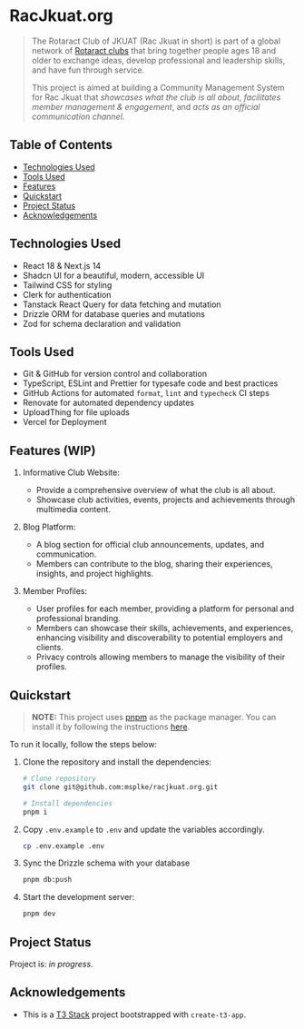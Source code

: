 # RacJkuat.org

> The Rotaract Club of JKUAT (Rac Jkuat in short) is part of a global network of [Rotaract clubs](https://www.rotary.org/en/get-involved/rotaract-clubs) that bring together people ages 18 and older to exchange ideas, develop professional and leadership skills, and have fun through service.
>
> This project is aimed at building a Community Management System for Rac Jkuat that _showcases what the club is all about_, _facilitates member management & engagement_, and _acts as an official communication channel_.

## Table of Contents

- [Technologies Used](#technologies-used)
- [Tools Used](#tools-used)
- [Features](#features-wip)
- [Quickstart](#quickstart)
- [Project Status](#project-status)
- [Acknowledgements](#acknowledgements)

## Technologies Used

- React 18 & Next.js 14
- Shadcn UI for a beautiful, modern, accessible UI
- Tailwind CSS for styling
- Clerk for authentication
- Tanstack React Query for data fetching and mutation
- Drizzle ORM for database queries and mutations
- Zod for schema declaration and validation

## Tools Used

- Git & GitHub for version control and collaboration
- TypeScript, ESLint and Prettier for typesafe code and best practices
- GitHub Actions for automated `format`, `lint` and `typecheck` CI steps
- Renovate for automated dependency updates
- UploadThing for file uploads
- Vercel for Deployment

## Features (WIP)

1. Informative Club Website:

   - Provide a comprehensive overview of what the club is all about.
   - Showcase club activities, events, projects and achievements through multimedia content.

2. Blog Platform:

   - A blog section for official club announcements, updates, and communication.
   - Members can contribute to the blog, sharing their experiences, insights, and project highlights.

3. Member Profiles:

   - User profiles for each member, providing a platform for personal and professional branding.
   - Members can showcase their skills, achievements, and experiences, enhancing visibility and discoverability to potential employers and clients.
   - Privacy controls allowing members to manage the visibility of their profiles.

## Quickstart

> **NOTE:**
> This project uses [pnpm](https://pnpm.io) as the package manager. You can install it by following the instructions [here](https://pnpm.io/installation).

To run it locally, follow the steps below:

1. Clone the repository and install the dependencies:

   ```bash
   # Clone repository
   git clone git@github.com:msplke/racjkuat.org.git

   # Install dependencies
   pnpm i
   ```

2. Copy `.env.example` to `.env` and update the variables accordingly.

   ```bash
   cp .env.example .env
   ```

3. Sync the Drizzle schema with your database

   ```bash
   pnpm db:push
   ```

4. Start the development server:

   ```bash
   pnpm dev
   ```

## Project Status

Project is: _in progress_.

## Acknowledgements

- This is a [T3 Stack](https://create.t3.gg) project bootstrapped with `create-t3-app`.
